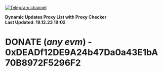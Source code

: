[![Telegram channel](https://img.shields.io/endpoint?url=https://runkit.io/damiankrawczyk/telegram-badge/branches/master?url=https://t.me/n4z4v0d)](https://t.me/n4z4v0d) 

**Dynamic Updates Proxy List with Proxy Checker**  
**Last Updated: 19.12.23 19:02**

# DONATE (_any evm_) - 0xDEADf12DE9A24b47Da0a43E1bA70B8972F5296F2
